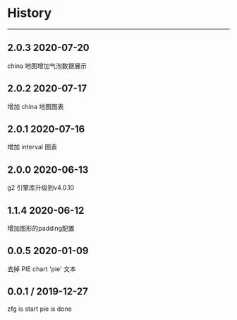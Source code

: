 # History
----

## 2.0.3 2020-07-20
china 地图增加气泡数据展示

## 2.0.2 2020-07-17
增加 china 地图图表

## 2.0.1 2020-07-16
增加 interval 图表

## 2.0.0 2020-06-13
g2 引擎库升级到v4.0.10

## 1.1.4 2020-06-12
增加图形的padding配置

## 0.0.5 2020-01-09
去掉 PIE chart 'pie' 文本

## 0.0.1 / 2019-12-27

zfg is start
pie is done
